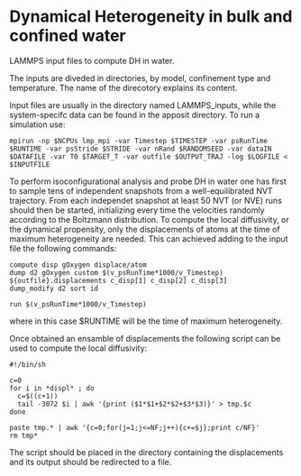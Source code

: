 # Dynamical Heterogeneity in bulk and confined water 
LAMMPS input files to compute DH in water.

The inputs are diveded in directories, by model, confinement type and temperature. The name of the direcotory explains its content. 

Input files are usually in the directory named LAMMPS_inputs, while the system-specifc data can be found in the apposit directory.
To run a simulation use:

```
mpirun -np $NCPUs lmp_mpi -var Timestep $TIMESTEP -var psRunTime $RUNTIME -var psStride $STRIDE -var nRand $RANDOMSEED -var dataIN $DATAFILE -var T0 $TARGET_T -var outfile $OUTPUT_TRAJ -log $LOGFILE < $INPUTFILE
```

To perform isoconfigurational analysis and probe DH in water one has first to sample tens of independent snapshots from a well-equilibrated NVT trajectory. From each independet snapshot at least 50 NVT (or NVE) runs should then be started, initializing every time the velocities randomly according to the Boltzmann distribution. To compute the local diffusivity, or the dynamical propensity, only the displacements of atoms at the time of maximum heterogeneity are needed. This can achieved adding to the input file the following commands:

```
compute disp gOxygen displace/atom
dump d2 gOxygen custom $(v_psRunTime*1000/v_Timestep) ${outfile}.displacements c_disp[1] c_disp[2] c_disp[3]
dump_modify d2 sort id

run $(v_psRunTime*1000/v_Timestep)
```

where in this case $RUNTIME will be the time of maximum heterogeneity.

Once obtained an ensamble of displacements the following script can be used to compute the local diffusivity:

```
#!/bin/sh

c=0
for i in *displ* ; do
  c=$((c+1))
  tail -3072 $i | awk '{print ($1*$1+$2*$2+$3*$3)}' > tmp.$c
done

paste tmp.* | awk '{c=0;for(j=1;j<=NF;j++){c+=$j};print c/NF}'
rm tmp*
```

The script should be placed in the directory containing the displacements and its output should be redirected to a file.


